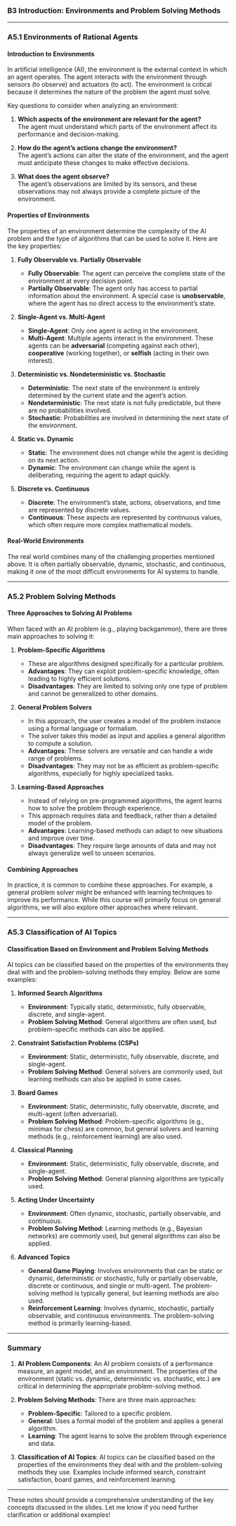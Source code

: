 ### B3	Introduction: Environments and Problem Solving Methods

---

### **A5.1 Environments of Rational Agents**

#### **Introduction to Environments**
In artificial intelligence (AI), the environment is the external context in which an agent operates. The agent interacts with the environment through sensors (to observe) and actuators (to act). The environment is critical because it determines the nature of the problem the agent must solve. 

Key questions to consider when analyzing an environment:
1. **Which aspects of the environment are relevant for the agent?**  
   The agent must understand which parts of the environment affect its performance and decision-making.
   
2. **How do the agent’s actions change the environment?**  
   The agent’s actions can alter the state of the environment, and the agent must anticipate these changes to make effective decisions.
   
3. **What does the agent observe?**  
   The agent’s observations are limited by its sensors, and these observations may not always provide a complete picture of the environment.

#### **Properties of Environments**
The properties of an environment determine the complexity of the AI problem and the type of algorithms that can be used to solve it. Here are the key properties:

1. **Fully Observable vs. Partially Observable**  
   - **Fully Observable**: The agent can perceive the complete state of the environment at every decision point.  
   - **Partially Observable**: The agent only has access to partial information about the environment. A special case is **unobservable**, where the agent has no direct access to the environment’s state.

2. **Single-Agent vs. Multi-Agent**  
   - **Single-Agent**: Only one agent is acting in the environment.  
   - **Multi-Agent**: Multiple agents interact in the environment. These agents can be **adversarial** (competing against each other), **cooperative** (working together), or **selfish** (acting in their own interest).

3. **Deterministic vs. Nondeterministic vs. Stochastic**  
   - **Deterministic**: The next state of the environment is entirely determined by the current state and the agent’s action.  
   - **Nondeterministic**: The next state is not fully predictable, but there are no probabilities involved.  
   - **Stochastic**: Probabilities are involved in determining the next state of the environment.

4. **Static vs. Dynamic**  
   - **Static**: The environment does not change while the agent is deciding on its next action.  
   - **Dynamic**: The environment can change while the agent is deliberating, requiring the agent to adapt quickly.

5. **Discrete vs. Continuous**  
   - **Discrete**: The environment’s state, actions, observations, and time are represented by discrete values.  
   - **Continuous**: These aspects are represented by continuous values, which often require more complex mathematical models.

#### **Real-World Environments**
The real world combines many of the challenging properties mentioned above. It is often partially observable, dynamic, stochastic, and continuous, making it one of the most difficult environments for AI systems to handle.

---

### **A5.2 Problem Solving Methods**

#### **Three Approaches to Solving AI Problems**
When faced with an AI problem (e.g., playing backgammon), there are three main approaches to solving it:

1. **Problem-Specific Algorithms**  
   - These are algorithms designed specifically for a particular problem.  
   - **Advantages**: They can exploit problem-specific knowledge, often leading to highly efficient solutions.  
   - **Disadvantages**: They are limited to solving only one type of problem and cannot be generalized to other domains.

2. **General Problem Solvers**  
   - In this approach, the user creates a model of the problem instance using a formal language or formalism.  
   - The solver takes this model as input and applies a general algorithm to compute a solution.  
   - **Advantages**: These solvers are versatile and can handle a wide range of problems.  
   - **Disadvantages**: They may not be as efficient as problem-specific algorithms, especially for highly specialized tasks.

3. **Learning-Based Approaches**  
   - Instead of relying on pre-programmed algorithms, the agent learns how to solve the problem through experience.  
   - This approach requires data and feedback, rather than a detailed model of the problem.  
   - **Advantages**: Learning-based methods can adapt to new situations and improve over time.  
   - **Disadvantages**: They require large amounts of data and may not always generalize well to unseen scenarios.

#### **Combining Approaches**
In practice, it is common to combine these approaches. For example, a general problem solver might be enhanced with learning techniques to improve its performance. While this course will primarily focus on general algorithms, we will also explore other approaches where relevant.

---

### **A5.3 Classification of AI Topics**

#### **Classification Based on Environment and Problem Solving Methods**
AI topics can be classified based on the properties of the environments they deal with and the problem-solving methods they employ. Below are some examples:

1. **Informed Search Algorithms**  
   - **Environment**: Typically static, deterministic, fully observable, discrete, and single-agent.  
   - **Problem Solving Method**: General algorithms are often used, but problem-specific methods can also be applied.

2. **Constraint Satisfaction Problems (CSPs)**  
   - **Environment**: Static, deterministic, fully observable, discrete, and single-agent.  
   - **Problem Solving Method**: General solvers are commonly used, but learning methods can also be applied in some cases.

3. **Board Games**  
   - **Environment**: Static, deterministic, fully observable, discrete, and multi-agent (often adversarial).  
   - **Problem Solving Method**: Problem-specific algorithms (e.g., minimax for chess) are common, but general solvers and learning methods (e.g., reinforcement learning) are also used.

4. **Classical Planning**  
   - **Environment**: Static, deterministic, fully observable, discrete, and single-agent.  
   - **Problem Solving Method**: General planning algorithms are typically used.

5. **Acting Under Uncertainty**  
   - **Environment**: Often dynamic, stochastic, partially observable, and continuous.  
   - **Problem Solving Method**: Learning methods (e.g., Bayesian networks) are commonly used, but general algorithms can also be applied.

6. **Advanced Topics**  
   - **General Game Playing**: Involves environments that can be static or dynamic, deterministic or stochastic, fully or partially observable, discrete or continuous, and single or multi-agent. The problem-solving method is typically general, but learning methods are also used.  
   - **Reinforcement Learning**: Involves dynamic, stochastic, partially observable, and continuous environments. The problem-solving method is primarily learning-based.

---

### **Summary**

1. **AI Problem Components**: An AI problem consists of a performance measure, an agent model, and an environment. The properties of the environment (static vs. dynamic, deterministic vs. stochastic, etc.) are critical in determining the appropriate problem-solving method.

2. **Problem Solving Methods**: There are three main approaches:  
   - **Problem-Specific**: Tailored to a specific problem.  
   - **General**: Uses a formal model of the problem and applies a general algorithm.  
   - **Learning**: The agent learns to solve the problem through experience and data.

3. **Classification of AI Topics**: AI topics can be classified based on the properties of the environments they deal with and the problem-solving methods they use. Examples include informed search, constraint satisfaction, board games, and reinforcement learning.

---

These notes should provide a comprehensive understanding of the key concepts discussed in the slides. Let me know if you need further clarification or additional examples!
